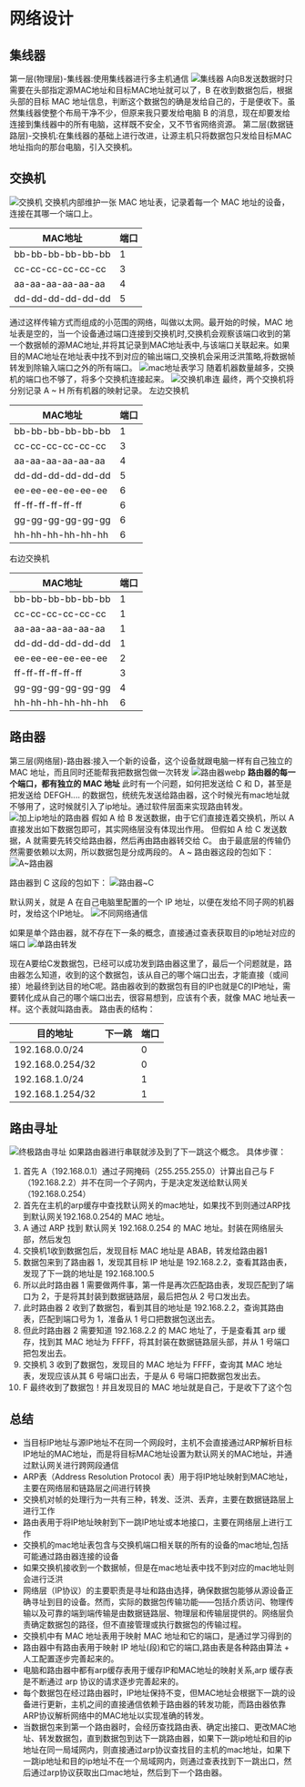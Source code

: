 # 网络设计
## 集线器

第一层(物理层)-集线器:使用集线器进行多主机通信
![集线器](https://cdn.jsdelivr.net/gh/zysok2023/cloudImg/blogs/picture/集线器.gif)
A向B发送数据时只需要在头部指定源MAC地址和目标MAC地址就可以了，B 在收到数据包后，根据头部的目标 MAC 地址信息，判断这个数据包的确是发给自己的，于是便收下。虽然集线器使整个布局干净不少，但原来我只要发给电脑 B 的消息，现在却要发给连接到集线器中的所有电脑，这样既不安全，又不节省网络资源。
第二层(数据链路层)-交换机:在集线器的基础上进行改进，让源主机只将数据包只发给目标MAC地址指向的那台电脑，引入交换机。

## 交换机

![交换机](https://cdn.jsdelivr.net/gh/zysok2023/cloudImg/blogs/picture/交换机.webp)
交换机内部维护一张 MAC 地址表，记录着每一个 MAC 地址的设备，连接在其哪一个端口上。

| MAC地址           | 端口 |
| ----------------- | ---- |
| bb-bb-bb-bb-bb-bb | 1    |
| cc-cc-cc-cc-cc-cc | 3    |
| aa-aa-aa-aa-aa-aa | 4    |
| dd-dd-dd-dd-dd-dd | 5    |

通过这样传输方式而组成的小范围的网络，叫做以太网。最开始的时候，MAC 地址表是空的，当一个设备通过端口连接到交换机时,交换机会观察该端口收到的第一个数据帧的源MAC地址,并将其记录到MAC地址表中,与该端口关联起来。如果目的MAC地址在地址表中找不到对应的输出端口,交换机会采用泛洪策略,将数据帧转发到除输入端口之外的所有端口。
![mac地址表学习](https://cdn.jsdelivr.net/gh/zysok2023/cloudImg/blogs/picture/mac地址表学习.gif)
随着机器数量越多，交换机的端口也不够了，将多个交换机连接起来。
![交换机串连](https://cdn.jsdelivr.net/gh/zysok2023/cloudImg/blogs/picture/交换机串连.webp)
最终，两个交换机将分别记录 A ~ H 所有机器的映射记录。
左边交换机

| MAC地址           | 端口 |
| ----------------- | ---- |
| bb-bb-bb-bb-bb-bb | 1    |
| cc-cc-cc-cc-cc-cc | 3    |
| aa-aa-aa-aa-aa-aa | 4    |
| dd-dd-dd-dd-dd-dd | 5    |
| ee-ee-ee-ee-ee-ee | 6    |
| ff-ff-ff-ff-ff-ff | 6    |
| gg-gg-gg-gg-gg-gg | 6    |
| hh-hh-hh-hh-hh-hh | 6    |

右边交换机

| MAC地址           | 端口 |
| ----------------- | ---- |
| bb-bb-bb-bb-bb-bb | 1    |
| cc-cc-cc-cc-cc-cc | 1    |
| aa-aa-aa-aa-aa-aa | 1    |
| dd-dd-dd-dd-dd-dd | 1    |
| ee-ee-ee-ee-ee-ee | 2    |
| ff-ff-ff-ff-ff-ff | 3    |
| gg-gg-gg-gg-gg-gg | 4    |
| hh-hh-hh-hh-hh-hh | 6    |

## 路由器

第三层(网络层)-路由器:接入一个新的设备，这个设备就跟电脑一样有自己独立的 MAC 地址，而且同时还能帮我把数据包做一次转发
![路由器webp](https://cdn.jsdelivr.net/gh/zysok2023/cloudImg/blogs/picture/路由器webp.webp)
**路由器的每一个端口，都有独立的 MAC 地址**
此时有一个问题，如何把发送给 C 和 D，甚至是把发送给 DEFGH.... 的数据包，统统先发送给路由器，这个时候光有mac地址就不够用了，这时候就引入了ip地址。通过软件层面来实现路由转发。
![加上ip地址的路由器](https://cdn.jsdelivr.net/gh/zysok2023/cloudImg/blogs/picture/加上ip地址的路由器.webp)
假如 A 给 B 发送数据，由于它们直接连着交换机，所以 A 直接发出如下数据包即可，其实网络层没有体现出作用。
但假如 A 给 C 发送数据，A 就需要先转交给路由器，然后再由路由器转交给 C。
由于最底层的传输仍然需要依赖以太网，所以数据包是分成两段的。
A ~ 路由器这段的包如下：
![A~路由器](https://cdn.jsdelivr.net/gh/zysok2023/cloudImg/blogs/picture/A~路由器.webp)

路由器到 C 这段的包如下：
![路由器~C](https://cdn.jsdelivr.net/gh/zysok2023/cloudImg/blogs/picture/路由器~C.webp)

默认网关，就是 A 在自己电脑里配置的一个 IP 地址，以便在发给不同子网的机器时，发给这个IP地址。
![不同网络通信](https://cdn.jsdelivr.net/gh/zysok2023/cloudImg/blogs/picture/不同网络通信.webp)

如果是单个路由器，就不存在下一条的概念，直接通过查表获取目的ip地址对应的端口
![单路由转发](https://cdn.jsdelivr.net/gh/zysok2023/cloudImg/blogs/picture/单路由转发.gif)

现在A要给C发数据包，已经可以成功发到路由器这里了，最后一个问题就是，路由器怎么知道，收到的这个数据包，该从自己的哪个端口出去，才能直接（或间接）地最终到达目的地C呢。路由器收到的数据包有目的IP也就是C的IP地址，需要转化成从自己的哪个端口出去，很容易想到，应该有个表，就像 MAC 地址表一样。这个表就叫路由表。
路由表的结构：

| 目的地址         | 下一跳 | 端口 |
| ---------------- | ------ | ---- |
| 192.168.0.0/24   |        | 0    |
| 192.168.0.254/32 |        | 0    |
| 192.168.1.0/24   |        | 1    |
| 192.168.1.254/32 |        | 1    |

## 路由寻址

![终极路由寻址](https://cdn.jsdelivr.net/gh/zysok2023/cloudImg/blogs/picture/终极路由寻址.gif)
如果路由器进行串联就涉及到了下一跳这个概念。
具体步骤：

1. 首先 A（192.168.0.1）通过子网掩码（255.255.255.0）计算出自己与 F（192.168.2.2）并不在同一个子网内，于是决定发送给默认网关（192.168.0.254）
2. 首先在主机的arp缓存中查找默认网关的mac地址，如果找不到则通过ARP找到默认网关192.168.0.254的 MAC 地址。
3. A 通过 ARP 找到 默认网关 192.168.0.254 的 MAC 地址。封装在网络层头部，然后发包
4. 交换机1收到数据包后，发现目标 MAC 地址是 ABAB，转发给路由器1
5. 数据包来到了路由器 1，发现其目标 IP 地址是 192.168.2.2，查看其路由表，发现了下一跳的地址是 192.168.100.5
6. 所以此时路由器 1 需要做两件事，第一件是再次匹配路由表，发现匹配到了端口为 2，于是将其封装到数据链路层，最后把包从 2 号口发出去。
7. 此时路由器 2 收到了数据包，看到其目的地址是 192.168.2.2，查询其路由表，匹配到端口号为 1，准备从 1 号口把数据包送出去。
8. 但此时路由器 2 需要知道 192.168.2.2 的 MAC 地址了，于是查看其 arp 缓存，找到其 MAC 地址为 FFFF，将其封装在数据链路层头部，并从 1 号端口把包发出去。
9. 交换机 3 收到了数据包，发现目的 MAC 地址为 FFFF，查询其 MAC 地址表，发现应该从其 6 号端口出去，于是从 6 号端口把数据包发出去。
10. F 最终收到了数据包！并且发现目的 MAC 地址就是自己，于是收下了这个包

## 总结
- 当目标IP地址与源IP地址不在同一个网段时，主机不会直接通过ARP解析目标IP地址的MAC地址，而是将目标MAC地址设置为默认网关的MAC地址，并通过默认网关进行跨网段通信
- ARP表（Address Resolution Protocol 表）用于将IP地址映射到MAC地址，主要在网络层和链路层之间进行转换
- 交换机对帧的处理行为一共有三种，转发、泛洪、丢弃，主要在数据链路层上进行工作
- 路由表用于将IP地址映射到下一跳IP地址或本地接口，主要在网络层上进行工作
- 交换机的mac地址表包含与交换机端口相关联的所有的设备的mac地址,包括可能通过路由器连接的设备
- 如果交换机接收到一个数据帧，但是在mac地址表中找不到对应的mac地址则会进行泛洪
- 网络层（IP协议）的主要职责是寻址和路由选择，确保数据包能够从源设备正确寻址到目的设备。然而，实际的数据包传输功能——包括介质访问、物理传输以及可靠的端到端传输是由数据链路层、物理层和传输层提供的。网络层负责确定数据包的路径，但不直接管理或执行数据包的传输过程。
- 交换机中有 MAC 地址表用于映射 MAC 地址和它的端口，是通过学习得到的
- 路由器中有路由表用于映射 IP 地址(段)和它的端口,路由表是各种路由算法 + 人工配置逐步完善起来的。
- 电脑和路由器中都有arp缓存表用于缓存IP和MAC地址的映射关系,arp 缓存表是不断通过 arp 协议的请求逐步完善起来的。
- 每个数据包在经过路由器时，IP地址保持不变，但MAC地址会根据下一跳的设备进行更新，主机之间的直接通信依赖于路由器的转发功能，而路由器依靠ARP协议解析网络中的MAC地址以实现准确的转发。
- 当数据包来到第一个路由器时，会经历查找路由表、确定出接口、更改MAC地址、转发数据包，直到数据包到达下一跳路由器，如果下一跳ip地址和目的ip地址在同一局域网内，则直接通过arp协议查找目的主机的mac地址，如果下一跳ip地址和目的ip地址不在一个局域网内，则通过查表找到下一跳出口，然后通过arp协议获取出口mac地址，然后到下一个路由器。

